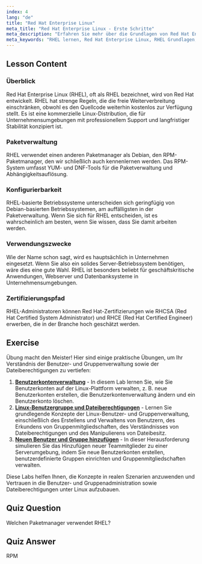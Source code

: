 ```yaml
---
index: 4
lang: "de"
title: "Red Hat Enterprise Linux"
meta_title: "Red Hat Enterprise Linux - Erste Schritte"
meta_description: "Erfahren Sie mehr über die Grundlagen von Red Hat Enterprise Linux (RHEL), seinen RPM-Paketmanager und seine Verwendung in Unternehmen. Verstehen Sie die Kernunterschiede und Vorteile von RHEL."
meta_keywords: "RHEL lernen, Red Hat Enterprise Linux, RHEL Grundlagen, RPM Paketmanager, Linux Server OS, RHEL für Anfänger, RHEL Anleitung"
---
```


## Lesson Content

### Überblick

Red Hat Enterprise Linux (RHEL), oft als RHEL bezeichnet, wird von Red Hat entwickelt. RHEL hat strenge Regeln, die die freie Weiterverbreitung einschränken, obwohl es den Quellcode weiterhin kostenlos zur Verfügung stellt. Es ist eine kommerzielle Linux-Distribution, die für Unternehmensumgebungen mit professionellem Support und langfristiger Stabilität konzipiert ist.

### Paketverwaltung

RHEL verwendet einen anderen Paketmanager als Debian, den RPM-Paketmanager, den wir schließlich auch kennenlernen werden. Das RPM-System umfasst YUM- und DNF-Tools für die Paketverwaltung und Abhängigkeitsauflösung.

### Konfigurierbarkeit

RHEL-basierte Betriebssysteme unterscheiden sich geringfügig von Debian-basierten Betriebssystemen, am auffälligsten in der Paketverwaltung. Wenn Sie sich für RHEL entscheiden, ist es wahrscheinlich am besten, wenn Sie wissen, dass Sie damit arbeiten werden.

### Verwendungszwecke

Wie der Name schon sagt, wird es hauptsächlich in Unternehmen eingesetzt. Wenn Sie also ein solides Server-Betriebssystem benötigen, wäre dies eine gute Wahl. RHEL ist besonders beliebt für geschäftskritische Anwendungen, Webserver und Datenbanksysteme in Unternehmensumgebungen.

### Zertifizierungspfad

RHEL-Administratoren können Red Hat-Zertifizierungen wie RHCSA (Red Hat Certified System Administrator) und RHCE (Red Hat Certified Engineer) erwerben, die in der Branche hoch geschätzt werden.

## Exercise

Übung macht den Meister! Hier sind einige praktische Übungen, um Ihr Verständnis der Benutzer- und Gruppenverwaltung sowie der Dateiberechtigungen zu vertiefen:

1. **[Benutzerkontenverwaltung](https://labex.io/de/labs/linux-user-account-management-49)** - In diesem Lab lernen Sie, wie Sie Benutzerkonten auf der Linux-Plattform verwalten, z. B. neue Benutzerkonten erstellen, die Benutzerkontenverwaltung ändern und ein Benutzerkonto löschen.
2. **[Linux-Benutzergruppe und Dateiberechtigungen](https://labex.io/de/labs/linux-linux-user-group-and-file-permissions-18002)** - Lernen Sie grundlegende Konzepte der Linux-Benutzer- und Gruppenverwaltung, einschließlich des Erstellens und Verwaltens von Benutzern, des Erkundens von Gruppenmitgliedschaften, des Verständnisses von Dateiberechtigungen und des Manipulierens von Dateibesitz.
3. **[Neuen Benutzer und Gruppe hinzufügen](https://labex.io/de/labs/linux-add-new-user-and-group-17987)** - In dieser Herausforderung simulieren Sie das Hinzufügen neuer Teammitglieder zu einer Serverumgebung, indem Sie neue Benutzerkonten erstellen, benutzerdefinierte Gruppen einrichten und Gruppenmitgliedschaften verwalten.

Diese Labs helfen Ihnen, die Konzepte in realen Szenarien anzuwenden und Vertrauen in die Benutzer- und Gruppenadministration sowie Dateiberechtigungen unter Linux aufzubauen.

## Quiz Question

Welchen Paketmanager verwendet RHEL?

## Quiz Answer

RPM

